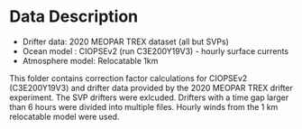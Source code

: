 # Data Description

* Drifter data: 2020 MEOPAR TREX dataset (all but SVPs)
* Ocean model : CIOPSEv2 (run C3E200Y19V3) - hourly surface currents
* Atmosphere model: Relocatable 1km 

This folder contains correction factor calculations for CIOPSEv2 (C3E200Y19V3) and drifter data provided by the 2020 MEOPAR TREX drifter experiment. The SVP drifters were exlcuded. Drifters with a time gap larger than 6 hours were divided into multiple files. Hourly winds from the 1 km relocatable model were used. 